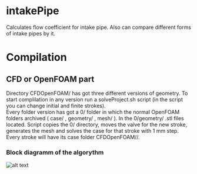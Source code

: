 # intakePipe
Calculates flow coefficient for intake pipe. Also can compare different forms of intake pipes by it.

# Compilation
## CFD or OpenFOAM part
Directory CFDOpenFOAM/ has got three different versions of geometry. To start complilation in any version run a solveProject.sh script (in the script you can change initial and finite strokes).\
Every folder version has got a 0/ folder in which the normal OpenFOAM folders archived ( case/ , geometry/ , mesh/ ). In the 0/geometry/ .stl files located. Script copies the 0/ directory, moves the valve for the new stroke, generates the mesh and solves the case for that stroke with 1 mm step. Every stroke will have its case folder CFDOpenFOAM/<stroke>/.


### Block diagramm of the algorythm
![alt text](https://github.com/StasF1/READMEPictures/blob/master/intakePipe/blockDiagram.png)
